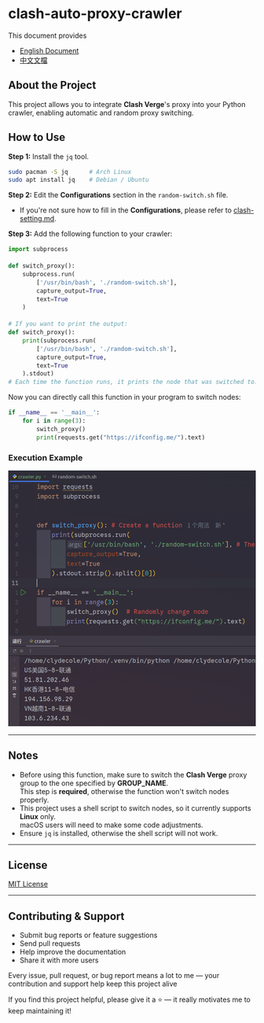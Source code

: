 # clash-auto-proxy-crawler

This document provides

- [English Document](README.md)
- [中文文檔](README-CN.md)

## About the Project

This project allows you to integrate **Clash Verge**'s proxy into your Python crawler, enabling automatic and random proxy switching.

## How to Use

**Step 1:** Install the `jq` tool.

```bash
sudo pacman -S jq      # Arch Linux
sudo apt install jq    # Debian / Ubuntu
```

**Step 2:** Edit the **Configurations** section in the `random-switch.sh` file.

- If you're not sure how to fill in the **Configurations**, please refer to [clash-setting.md](clash-setting-EN.md).

**Step 3:** Add the following function to your crawler:

```python
import subprocess

def switch_proxy():
    subprocess.run(
        ['/usr/bin/bash', './random-switch.sh'],
        capture_output=True,
        text=True
    )

# If you want to print the output:
def switch_proxy():
    print(subprocess.run(
        ['/usr/bin/bash', './random-switch.sh'],
        capture_output=True,
        text=True
    ).stdout)
# Each time the function runs, it prints the node that was switched to.
```

Now you can directly call this function in your program to switch nodes:

```python
if __name__ == '__main__':
    for i in range(3):
        switch_proxy()
        print(requests.get("https://ifconfig.me/").text)
```

### Execution Example

![run effect](photo/run-effect.png)

------

## Notes

- Before using this function, make sure to switch the **Clash Verge** proxy group to the one specified by **GROUP_NAME**.  
This step is **required**, otherwise the function won't switch nodes properly.
- This project uses a shell script to switch nodes, so it currently supports **Linux** only.  
macOS users will need to make some code adjustments.
- Ensure `jq` is installed, otherwise the shell script will not work.

------

## License

[MIT License](LICENSE)

------

## Contributing & Support

- Submit bug reports or feature suggestions
- Send pull requests
- Help improve the documentation
- Share it with more users

Every issue, pull request, or bug report means a lot to me —
your contribution and support help keep this project alive

If you find this project helpful, please give it a ⭐️ —
it really motivates me to keep maintaining it!